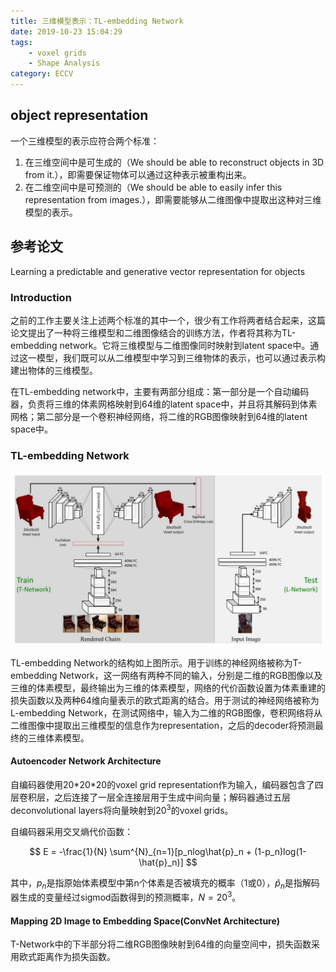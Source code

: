 ```yaml
---
title: 三维模型表示：TL-embedding Network
date: 2019-10-23 15:04:29
tags: 
    - voxel grids
    - Shape Analysis
category: ECCV
---
```


## object representation

一个三维模型的表示应符合两个标准：

1. 在三维空间中是可生成的（We should be able to reconstruct objects in 3D from it.），即需要保证物体可以通过这种表示被重构出来。
2. 在二维空间中是可预测的（We should be able to easily infer this representation from images.），即需要能够从二维图像中提取出这种对三维模型的表示。

<!--more-->

## 参考论文

Learning a predictable and generative vector representation for objects

### Introduction

之前的工作主要关注上述两个标准的其中一个，很少有工作将两者结合起来，这篇论文提出了一种将三维模型和二维图像结合的训练方法，作者将其称为TL-embedding network。它将三维模型与二维图像同时映射到latent space中。通过这一模型，我们既可以从二维模型中学习到三维物体的表示，也可以通过表示构建出物体的三维模型。

在TL-embedding network中，主要有两部分组成：第一部分是一个自动编码器，负责将三维的体素网格映射到64维的latent space中，并且将其解码到体素网格；第二部分是一个卷积神经网络，将二维的RGB图像映射到64维的latent space中。

### TL-embedding Network

![TL-embeddingNetwork](/img/TL-embeddingNetwork.jpg)

TL-embedding Network的结构如上图所示。用于训练的神经网络被称为T-embedding Network，这一网络有两种不同的输入，分别是二维的RGB图像以及三维的体素模型，最终输出为三维的体素模型，网络的代价函数设置为体素重建的损失函数以及两种64维向量表示的欧式距离的结合。用于测试的神经网络被称为L-embedding Network，在测试网络中，输入为二维的RGB图像，卷积网络将从二维图像中提取出三维模型的信息作为representation，之后的decoder将预测最终的三维体素模型。

#### Autoencoder Network Architecture

自编码器使用20\*20\*20的voxel grid representation作为输入，编码器包含了四层卷积层，之后连接了一层全连接层用于生成中间向量；解码器通过五层deconvolutional layers将向量映射到$20^3$的voxel grids。

自编码器采用交叉熵代价函数：

$$
E = -\frac{1}{N} \sum^{N}_{n=1}[p_nlog\hat{p}_n + (1-p_n)log(1-\hat{p}_n)]
$$

其中，$p_n$是指原始体素模型中第n个体素是否被填充的概率（1或0），$\hat{p}_n$是指解码器生成的变量经过sigmod函数得到的预测概率，$N=20^3$。

#### Mapping 2D Image to Embedding Space(ConvNet Architecture)

T-Network中的下半部分将二维RGB图像映射到64维的向量空间中，损失函数采用欧式距离作为损失函数。

